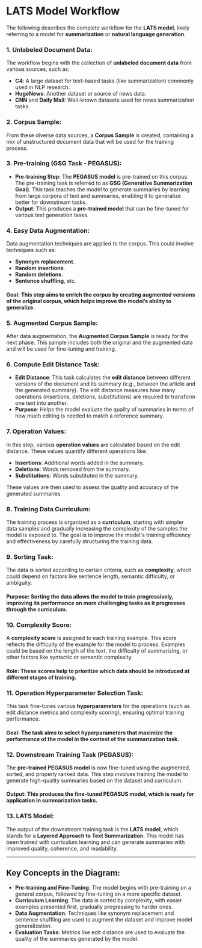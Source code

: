 # LATS Model Workflow

The following describes the complete workflow for the **LATS model**, likely referring to a model for **summarization** or **natural language generation**. 

### 1. **Unlabeled Document Data:**

The workflow begins with the collection of **unlabeled document data** from various sources, such as:

- **C4**: A large dataset for text-based tasks (like summarization) commonly used in NLP research.
- **HugeNews**: Another dataset or source of news data.
- **CNN** and **Daily Mail**: Well-known datasets used for news summarization tasks.

### 2. **Corpus Sample:**

From these diverse data sources, a **Corpus Sample** is created, containing a mix of unstructured document data that will be used for the training process.

### 3. **Pre-training (GSG Task - PEGASUS):**

- **Pre-training Step**: The **PEGASUS model** is pre-trained on this corpus. The pre-training task is referred to as **GSG (Generative Summarization Goal)**. This task teaches the model to generate summaries by learning from large corpora of text and summaries, enabling it to generalize better for downstream tasks.
- **Output**: This produces a **pre-trained model** that can be fine-tuned for various text generation tasks.

### 4. **Easy Data Augmentation:**

Data augmentation techniques are applied to the corpus. This could involve techniques such as:

- **Synonym replacement**.
- **Random insertions**.
- **Random deletions**.
- **Sentence shuffling**, etc.

#### **Goal**: This step aims to enrich the corpus by creating augmented versions of the original corpus, which helps improve the model’s ability to generalize.

### 5. **Augmented Corpus Sample:**

After data augmentation, the **Augmented Corpus Sample** is ready for the next phase. This sample includes both the original and the augmented data and will be used for fine-tuning and training.

### 6. **Compute Edit Distance Task:**

- **Edit Distance**: This task calculates the **edit distance** between different versions of the document and its summary (e.g., between the article and the generated summary). The edit distance measures how many operations (insertions, deletions, substitutions) are required to transform one text into another.
- **Purpose**: Helps the model evaluate the quality of summaries in terms of how much editing is needed to match a reference summary.

### 7. **Operation Values:**

In this step, various **operation values** are calculated based on the edit distance. These values quantify different operations like:

- **Insertions**: Additional words added in the summary.
- **Deletions**: Words removed from the summary.
- **Substitutions**: Words substituted in the summary.

These values are then used to assess the quality and accuracy of the generated summaries.

### 8. **Training Data Curriculum:**

The training process is organized as a **curriculum**, starting with simpler data samples and gradually increasing the complexity of the samples the model is exposed to. The goal is to improve the model's training efficiency and effectiveness by carefully structuring the training data.

### 9. **Sorting Task:**

The data is sorted according to certain criteria, such as **complexity**, which could depend on factors like sentence length, semantic difficulty, or ambiguity.

#### **Purpose**: Sorting the data allows the model to train progressively, improving its performance on more challenging tasks as it progresses through the curriculum.

### 10. **Complexity Score:**

A **complexity score** is assigned to each training example. This score reflects the difficulty of the example for the model to process. Examples could be based on the length of the text, the difficulty of summarizing, or other factors like syntactic or semantic complexity.

#### **Role**: These scores help to prioritize which data should be introduced at different stages of training.

### 11. **Operation Hyperparameter Selection Task:**

This task fine-tunes various **hyperparameters** for the operations (such as edit distance metrics and complexity scoring), ensuring optimal training performance.

#### **Goal**: The task aims to select hyperparameters that maximize the performance of the model in the context of the summarization task.

### 12. **Downstream Training Task (PEGASUS):**

The **pre-trained PEGASUS model** is now fine-tuned using the augmented, sorted, and properly ranked data. This step involves training the model to generate high-quality summaries based on the dataset and curriculum.

#### **Output**: This produces the fine-tuned **PEGASUS model**, which is ready for application in summarization tasks.

### 13. **LATS Model:**

The output of the downstream training task is the **LATS model**, which stands for a **Layered Approach to Text Summarization**. This model has been trained with curriculum learning and can generate summaries with improved quality, coherence, and readability.

---

## Key Concepts in the Diagram:

- **Pre-training and Fine-Tuning**: The model begins with pre-training on a general corpus, followed by fine-tuning on a more specific dataset.
- **Curriculum Learning**: The data is sorted by complexity, with easier examples presented first, gradually progressing to harder ones.
- **Data Augmentation**: Techniques like synonym replacement and sentence shuffling are used to augment the dataset and improve model generalization.
- **Evaluation Tasks**: Metrics like edit distance are used to evaluate the quality of the summaries generated by the model.
